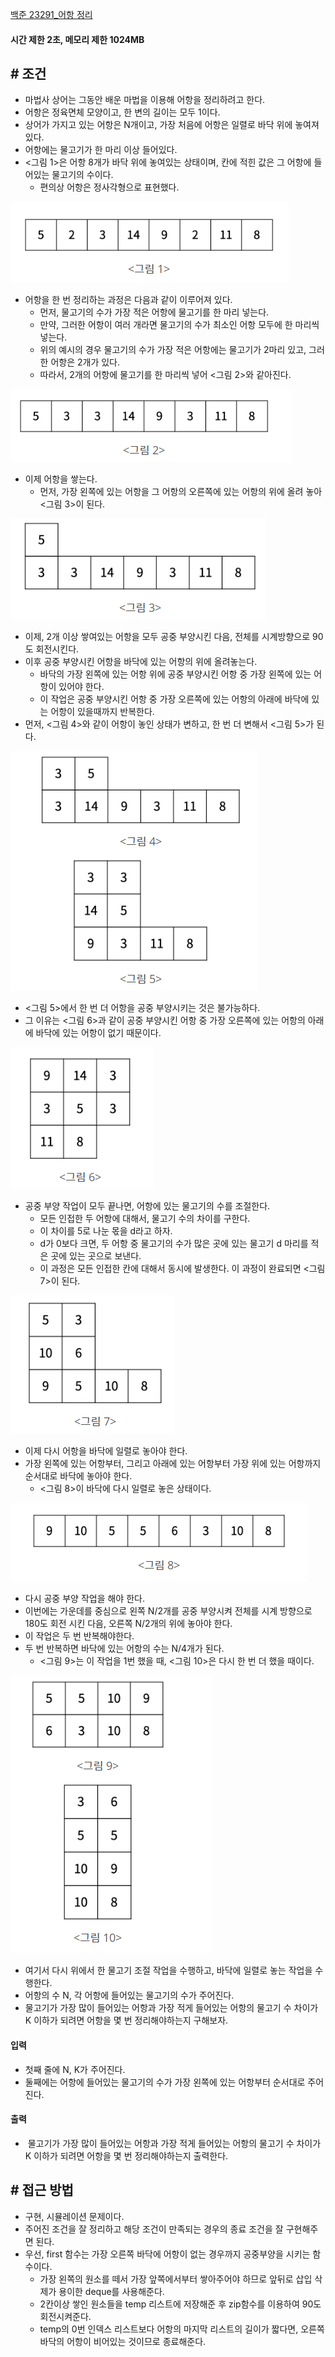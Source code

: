 
[백준 23291_어항 정리](https://www.acmicpc.net/problem/23291)


#### **시간 제한 2초, 메모리 제한 1024MB**

## **# 조건**

- 마법사 상어는 그동안 배운 마법을 이용해 어항을 정리하려고 한다. 
- 어항은 정육면체 모양이고, 한 변의 길이는 모두 1이다. 
- 상어가 가지고 있는 어항은 N개이고, 가장 처음에 어항은 일렬로 바닥 위에 놓여져 있다. 
- 어항에는 물고기가 한 마리 이상 들어있다. 
- <그림 1>은 어항 8개가 바닥 위에 놓여있는 상태이며, 칸에 적힌 값은 그 어항에 들어있는 물고기의 수이다. 
	- 편의상 어항은 정사각형으로 표현했다.

![](Algorithm/baekjoon/assets/Pasted%20image%2020230608191543.png)

- 어항을 한 번 정리하는 과정은 다음과 같이 이루어져 있다.
	- 먼저, 물고기의 수가 가장 적은 어항에 물고기를 한 마리 넣는다. 
	- 만약, 그러한 어항이 여러 개라면 물고기의 수가 최소인 어항 모두에 한 마리씩 넣는다. 
	- 위의 예시의 경우 물고기의 수가 가장 적은 어항에는 물고기가 2마리 있고, 그러한 어항은 2개가 있다. 
	- 따라서, 2개의 어항에 물고기를 한 마리씩 넣어 <그림 2>와 같아진다.

![](Algorithm/baekjoon/assets/Pasted%20image%2020230608191627.png)

- 이제 어항을 쌓는다. 
	- 먼저, 가장 왼쪽에 있는 어항을 그 어항의 오른쪽에 있는 어항의 위에 올려 놓아 <그림 3>이 된다.

![](Algorithm/baekjoon/assets/Pasted%20image%2020230608191643.png)

- 이제, 2개 이상 쌓여있는 어항을 모두 공중 부양시킨 다음, 전체를 시계방향으로 90도 회전시킨다. 
- 이후 공중 부양시킨 어항을 바닥에 있는 어항의 위에 올려놓는다. 
	- 바닥의 가장 왼쪽에 있는 어항 위에 공중 부양시킨 어항 중 가장 왼쪽에 있는 어항이 있어야 한다. 
	- 이 작업은 공중 부양시킨 어항 중 가장 오른쪽에 있는 어항의 아래에 바닥에 있는 어항이 있을때까지 반복한다.
- 먼저, <그림 4>와 같이 어항이 놓인 상태가 변하고, 한 번 더 변해서 <그림 5>가 된다.

![](Algorithm/baekjoon/assets/Pasted%20image%2020230608191816.png)

- <그림 5>에서 한 번 더 어항을 공중 부양시키는 것은 불가능하다. 
- 그 이유는 <그림 6>과 같이 공중 부양시킨 어항 중 가장 오른쪽에 있는 어항의 아래에 바닥에 있는 어항이 없기 때문이다.

![](Algorithm/baekjoon/assets/Pasted%20image%2020230608191855.png)

- 공중 부양 작업이 모두 끝나면, 어항에 있는 물고기의 수를 조절한다.
	- 모든 인접한 두 어항에 대해서, 물고기 수의 차이를 구한다. 
	- 이 차이를 5로 나눈 몫을 d라고 하자. 
	- d가 0보다 크면, 두 어항 중 물고기의 수가 많은 곳에 있는 물고기 d 마리를 적은 곳에 있는 곳으로 보낸다. 
	- 이 과정은 모든 인접한 칸에 대해서 동시에 발생한다. 이 과정이 완료되면 <그림 7>이 된다.

![](Algorithm/baekjoon/assets/Pasted%20image%2020230608192454.png)

- 이제 다시 어항을 바닥에 일렬로 놓아야 한다. 
- 가장 왼쪽에 있는 어항부터, 그리고 아래에 있는 어항부터 가장 위에 있는 어항까지 순서대로 바닥에 놓아야 한다. 
	- <그림 8>이 바닥에 다시 일렬로 놓은 상태이다.

![](Algorithm/baekjoon/assets/Pasted%20image%2020230608192511.png)

- 다시 공중 부양 작업을 해야 한다. 
- 이번에는 가운데를 중심으로 왼쪽 N/2개를 공중 부양시켜 전체를 시계 방향으로 180도 회전 시킨 다음, 오른쪽 N/2개의 위에 놓아야 한다. 
- 이 작업은 두 번 반복해야한다. 
- 두 번 반복하면 바닥에 있는 어항의 수는 N/4개가 된다. 
	- <그림 9>는 이 작업을 1번 했을 때, <그림 10>은 다시 한 번 더 했을 때이다.

![](Algorithm/baekjoon/assets/Pasted%20image%2020230608192544.png)

- 여기서 다시 위에서 한 물고기 조절 작업을 수행하고, 바닥에 일렬로 놓는 작업을 수행한다.
- 어항의 수 N, 각 어항에 들어있는 물고기의 수가 주어진다. 
- 물고기가 가장 많이 들어있는 어항과 가장 적게 들어있는 어항의 물고기 수 차이가 K 이하가 되려면 어항을 몇 번 정리해야하는지 구해보자.


#### **입력**
- 첫째 줄에 N, K가 주어진다. 
- 둘째에는 어항에 들어있는 물고기의 수가 가장 왼쪽에 있는 어항부터 순서대로 주어진다.


#### **출력**
-  물고기가 가장 많이 들어있는 어항과 가장 적게 들어있는 어항의 물고기 수 차이가 K 이하가 되려면 어항을 몇 번 정리해야하는지 출력한다.



## **# 접근 방법**
- 구현, 시뮬레이션 문제이다.
- 주어진 조건을 잘 정리하고 해당 조건이 만족되는 경우의 종료 조건을 잘 구현해주면 된다.
- 우선, first 함수는 가장 오른쪽 바닥에 어항이 없는 경우까지 공중부양을 시키는 함수이다.
	- 가장 왼쪽의 원소를 떼서 가장 앞쪽에서부터 쌓아주어야 하므로 앞뒤로 삽입 삭제가 용이한 deque를 사용해준다.
	- 2칸이상 쌓인 원소들을 temp 리스트에 저장해준 후 zip함수를 이용하여 90도 회전시켜준다.
	- temp의 0번 인덱스 리스트보다 어항의 마지막 리스트의 길이가 짧다면, 오른쪽 바닥의 어항이 비어있는 것이므로 종료해준다.